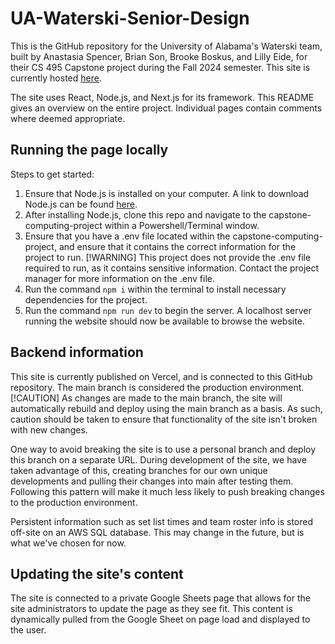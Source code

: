 # UA-Waterski-Senior-Design

This is the GitHub repository for the University of Alabama's Waterski team, built by Anastasia Spencer, Brian Son, Brooke Boskus, and Lilly Eide, for their CS 495 Capstone project during the Fall 2024 semester.
This site is currently hosted [here](https://www.uawaterski.com/).

The site uses React, Node.js, and Next.js for its framework. This README gives an overview on the entire project. Individual pages contain comments where deemed appropriate.

## Running the page locally

Steps to get started:

1. Ensure that Node.js is installed on your computer. A link to download Node.js can be found [here](https://nodejs.org/en/download/package-manager).
2. After installing Node.js, clone this repo and navigate to the capstone-computing-project within a Powershell/Terminal window.
3. Ensure that you have a .env file located within the capstone-computing-project, and ensure that it contains the correct information for the project to run.
[!WARNING]
This project does not provide the .env file required to run, as it contains sensitive information. Contact the project manager for more information on the .env file.
4. Run the command `npm i` within the terminal to install necessary dependencies for the project.
5. Run the command `npm run dev` to begin the server. A localhost server running the website should now be available to browse the website.

## Backend information

This site is currently published on Vercel, and is connected to this GitHub repository. The main branch is considered the production environment.
[!CAUTION]
As changes are made to the main branch, the site will automatically rebuild and deploy using the main branch as a basis. As such, caution should be taken to ensure that functionality of the site isn't broken with new changes.

One way to avoid breaking the site is to use a personal branch and deploy this branch on a separate URL. During development of the site, we have taken advantage of this, creating branches for our own unique developments and pulling their changes into main after testing them. Following this pattern will make it much less likely to push breaking changes to the production environment.

Persistent information such as set list times and team roster info is stored off-site on an AWS SQL database. This may change in the future, but is what we've chosen for now.

## Updating the site's content

The site is connected to a private Google Sheets page that allows for the site administrators to update the page as they see fit. This content is dynamically pulled from the Google Sheet on page load and displayed to the user.